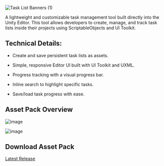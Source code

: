 ![Task List Banners (1)](https://github.com/user-attachments/assets/38139a31-1f08-4276-9016-a2a2e2c0106b)

A lightweight and customizable task management tool built directly into the Unity Editor. This tool allows developers to create, manage, and track task lists inside their projects using ScriptableObjects and UI Toolkit.

## Technical Details:
- Create and save persistent task lists as assets.

- Simple, responsive Editor UI built with UI Toolkit and UXML.

- Progress tracking with a visual progress bar.

- Inline search to highlight specific tasks.

- Save/load task progress with ease.

## Asset Pack Overview
![image](https://github.com/user-attachments/assets/0b1a8992-b447-41b2-b321-2d9ca8e75222)

![image](https://github.com/ChoiBeomgyuItBoy/UIToolkitIntroduction/assets/113314204/8ee4f2be-37cb-43a2-b9e1-b6b7cb7ec523)

## Download Asset Pack

[Latest Release](https://github.com/darkrainbowsprinkles/TaskListTool/releases/tag/v1.0.0)
